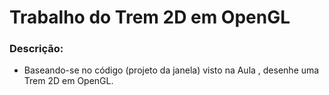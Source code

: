 # Trabalho do Trem 2D em OpenGL
### Descrição:
- Baseando-se no código (projeto da janela) visto na Aula , desenhe uma Trem 2D em OpenGL. 
